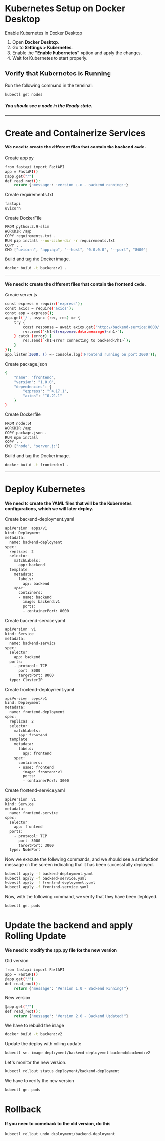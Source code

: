 # Kubernetes Setup on Docker Desktop
Enable Kubernetes in Docker Desktop

1. Open **Docker Desktop**.
2. Go to **Settings > Kubernetes**.
3. Enable the **"Enable Kubernetes"** option and apply the changes.
4. Wait for Kubernetes to start properly.

## Verify that Kubernetes is Running
Run the following command in the terminal:
```bash
kubectl get nodes
```

##### You should see a node in the **Ready** state.
---
# Create and Containerize Services
#### We need to create the different files that contain the backend code.
Create app.py
```bash
from fastapi import FastAPI
app = FastAPI()
@app.get("/")
def read_root():
    return {"message": "Version 1.0 - Backend Running!"}
```
Create requirements.txt
```bash
fastapi
uvicorn
```
Create DockerFile
```bash
FROM python:3.9-slim
WORKDIR /app
COPY requirements.txt .
RUN pip install --no-cache-dir -r requirements.txt
COPY . .
CMD ["uvicorn", "app:app", "--host", "0.0.0.0", "--port", "8000"]
```
Build and tag the Docker image.
```bash
docker build -t backend:v1 .
```
---
#### We need to create the different files that contain the frontend code.
Create server.js
```bash
const express = require('express');
const axios = require('axios');
const app = express();
app.get('/', async (req, res) => {
    try {
        const response = await axios.get('http://backend-service:8000/');
        res.send(`<h1>${response.data.message}</h1>`);
    } catch (error) {
        res.send(`<h1>Error connecting to backend</h1>`);
    }
});
app.listen(3000, () => console.log('Frontend running on port 3000'));
```
Create package.json
```bash
{
    "name": "frontend",
    "version": "1.0.0",
    "dependencies": {
        "express": "^4.17.1",
        "axios": "^0.21.1"
    }
}
```
Create Dockerfile
```bash
FROM node:14
WORKDIR /app
COPY package.json .
RUN npm install
COPY . .
CMD ["node", "server.js"]
```
Build and tag the Docker image.
```bash
docker build -t frontend:v1 .
```
---
# Deploy Kubernetes
#### We need to create the YAML files that will be the Kubernetes configurations, which we will later deploy.
Create backend-deployment.yaml
```bash
apiVersion: apps/v1
kind: Deployment
metadata:
  name: backend-deployment
spec:
  replicas: 2
  selector:
    matchLabels:
      app: backend
  template:
    metadata:
      labels:
        app: backend
    spec:
      containers:
      - name: backend
        image: backend:v1
        ports:
        - containerPort: 8000
```
Create backend-service.yaml
```bash
apiVersion: v1
kind: Service
metadata:
  name: backend-service
spec:
  selector:
    app: backend
  ports:
    - protocol: TCP
      port: 8000
      targetPort: 8000
  type: ClusterIP
```
Create frontend-deployment.yaml
```bash
apiVersion: apps/v1
kind: Deployment
metadata:
  name: frontend-deployment
spec:
  replicas: 2
  selector:
    matchLabels:
      app: frontend
  template:
    metadata:
      labels:
        app: frontend
    spec:
      containers:
      - name: frontend
        image: frontend:v1
        ports:
        - containerPort: 3000
```
Create frontend-service.yaml
```bash
apiVersion: v1
kind: Service
metadata:
  name: frontend-service
spec:
  selector:
    app: frontend
  ports:
    - protocol: TCP
      port: 3000
      targetPort: 3000
  type: NodePort
```
Now we execute the following commands, and we should see a satisfaction message on the screen 
indicating that it has been successfully deployed.
```bash
kubectl apply -f backend-deployment.yaml
kubectl apply -f backend-service.yaml
kubectl apply -f frontend-deployment.yaml
kubectl apply -f frontend-service.yaml
```
Now, with the following command, we verify that they have been deployed.
```bash
kubectl get pods
```
# Update the backend and apply Rolling Update
#### We need to modify the app.py file for the new version
Old version
```bash
from fastapi import FastAPI
app = FastAPI()
@app.get("/")
def read_root():
    return {"message": "Version 1.0 - Backend Running!"}
```
New version
```bash
@app.get("/")
def read_root():
    return {"message": "Version 2.0 - Backend Updated!"}
```
We have to rebuild the image
```bash
docker build -t backend:v2
```
Update the deploy with rolling update
```bash
kubectl set image deployment/backend-deployemnt backend=backend:v2
```
Let's monitor the new version.
```bash
kubectl rollout status deployment/backend-deployment
```
We have to verify the new version
```bash
kubectl get pods
```
# Rollback
#### If you need to comeback to the old version, do this
```bash
kubectl rollout undo deployment/backend-deployment
```
